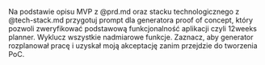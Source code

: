 Na podstawie opisu MVP z @prd.md oraz stacku technologicznego z @tech-stack.md przygotuj prompt dla generatora proof of concept, który pozwoli zweryfikować podstawową funkcjonalność aplikacji czyli 12weeks planner. Wyklucz wszystkie nadmiarowe funkcje. Zaznacz, aby generator rozplanował pracę i uzyskał moją akceptację zanim przejdzie do tworzenia PoC.
